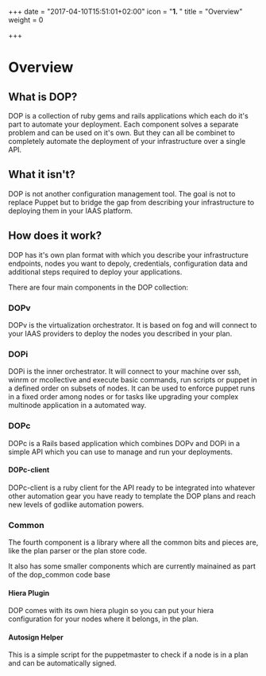 +++
date = "2017-04-10T15:51:01+02:00"
icon = "<b>1. </b>"
title = "Overview"
weight = 0

+++

# Overview

## What is DOP? 

DOP is a collection of ruby gems and rails applications which each do it's part to
automate your deployment. Each component solves a separate problem and can be used on
it's own. But they can all be combinet to completely automate the deployment of your
infrastructure over a single API.

## What it isn't?

DOP is not another configuration management tool. The goal is not to replace Puppet but to
bridge the gap from describing your infrastructure to deploying them in your IAAS platform.

## How does it work?

DOP has it's own plan format with which you describe your infrastructure endpoints, nodes you
want to depoly, credentials, configuration data and additional steps required to deploy your
applications.

There are four main components in the DOP collection:

### DOPv

DOPv is the virtualization orchestrator. It is based on fog and will connect to your IAAS
providers to deploy the nodes you described in your plan.

### DOPi

DOPi is the inner orchestrator. It will connect to your machine over ssh, winrm or mcollective
and execute basic commands, run scripts or puppet in a defined order on subsets of nodes. It can
be used to enforce puppet runs in a fixed order among nodes or for tasks like upgrading your
complex multinode application in a automated way.

### DOPc

DOPc is a Rails based application which combines DOPv and DOPi in a simple API which you can use
to manage and run your deployments.

#### DOPc-client

DOPc-client is a ruby client for the API ready to be integrated into whatever other automation
gear you have ready to template the DOP plans and reach new levels of godlike automation powers.

### Common

The fourth component is a library where all the common bits and pieces are, like the plan parser
or the plan store code.

It also has some smaller components which are currently mainained as part of the dop_common code
base

#### Hiera Plugin

DOP comes with its own hiera plugin so you can put your hiera configuration for your nodes where
it belongs, in the plan.

#### Autosign Helper

This is a simple script for the puppetmaster to check if a node is in a plan and can be automatically
signed.
